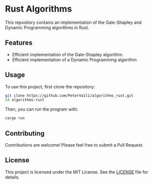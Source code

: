 # Rust Algorithms

This repository contains an implementation of the Gale-Shapley and Dynamic Programming algorithms in Rust.

## Features

- Efficient implementation of the Gale-Shapley algorithm.
- Efficient implementation of a Dynamic Programming algorithm

## Usage

To use this project, first clone the repository:

```bash
git clone https://github.com/PeterVail1/algorithms_rust.git
cd algorithms-rust
```

Then, you can run the program with:

```bash
cargo run
```

## Contributing

Contributions are welcome! Please feel free to submit a Pull Request.

## License

This project is licensed under the MIT License. See the [LICENSE](LICENSE) file for details.

